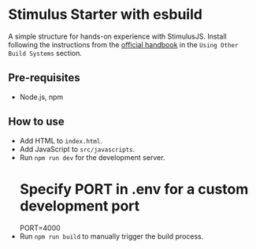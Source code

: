 # Stimulus Starter with esbuild

A simple structure for hands-on experience with StimulusJS. Install following the instructions from the [official handbook](https://stimulus.hotwired.dev/handbook/installing) in the `Using Other Build Systems` section.

## Pre-requisites
- Node.js, npm

## How to use
- Add HTML to `index.html`.
- Add JavaScript to `src/javascripts`.
- Run `npm run dev` for the development server.
  # Specify PORT in .env for a custom development port
  PORT=4000
- Run `npm run build` to manually trigger the build process.
